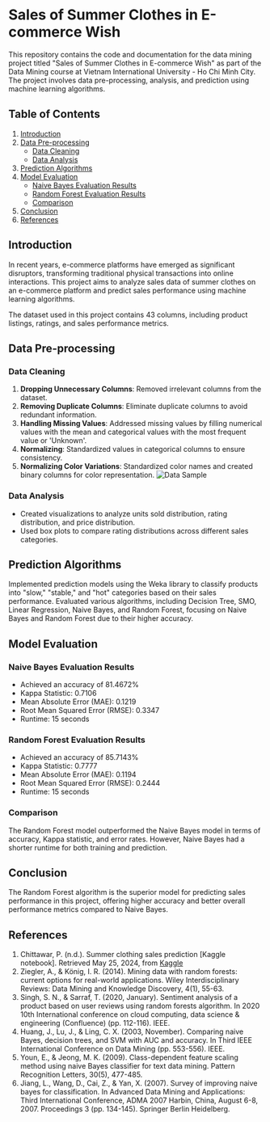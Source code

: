 # Sales of Summer Clothes in E-commerce Wish

This repository contains the code and documentation for the data mining project titled "Sales of Summer Clothes in E-commerce Wish" as part of the Data Mining course at Vietnam International University - Ho Chi Minh City. The project involves data pre-processing, analysis, and prediction using machine learning algorithms.

## Table of Contents

1. [Introduction](#introduction)
2. [Data Pre-processing](#data-pre-processing)
    - [Data Cleaning](#data-cleaning)
    - [Data Analysis](#data-analysis)
3. [Prediction Algorithms](#prediction-algorithms)
4. [Model Evaluation](#model-evaluation)
    - [Naive Bayes Evaluation Results](#naive-bayes-evaluation-results)
    - [Random Forest Evaluation Results](#random-forest-evaluation-results)
    - [Comparison](#comparison)
5. [Conclusion](#conclusion)
6. [References](#references)

## Introduction

In recent years, e-commerce platforms have emerged as significant disruptors, transforming traditional physical transactions into online interactions. This project aims to analyze sales data of summer clothes on an e-commerce platform and predict sales performance using machine learning algorithms.

The dataset used in this project contains 43 columns, including product listings, ratings, and sales performance metrics.

## Data Pre-processing

### Data Cleaning

1. **Dropping Unnecessary Columns**: Removed irrelevant columns from the dataset.
2. **Removing Duplicate Columns**: Eliminate duplicate columns to avoid redundant information.
3. **Handling Missing Values**: Addressed missing values by filling numerical values with the mean and categorical values with the most frequent value or 'Unknown'.
4. **Normalizing**: Standardized values in categorical columns to ensure consistency.
5. **Normalizing Color Variations**: Standardized color names and created binary columns for color representation.
![Data Sample](image.png)
### Data Analysis

- Created visualizations to analyze units sold distribution, rating distribution, and price distribution.
- Used box plots to compare rating distributions across different sales categories.

## Prediction Algorithms

Implemented prediction models using the Weka library to classify products into "slow," "stable," and "hot" categories based on their sales performance. Evaluated various algorithms, including Decision Tree, SMO, Linear Regression, Naive Bayes, and Random Forest, focusing on Naive Bayes and Random Forest due to their higher accuracy.

## Model Evaluation

### Naive Bayes Evaluation Results

- Achieved an accuracy of 81.4672%
- Kappa Statistic: 0.7106
- Mean Absolute Error (MAE): 0.1219
- Root Mean Squared Error (RMSE): 0.3347
- Runtime: 15 seconds

### Random Forest Evaluation Results

- Achieved an accuracy of 85.7143%
- Kappa Statistic: 0.7777
- Mean Absolute Error (MAE): 0.1194
- Root Mean Squared Error (RMSE): 0.2444
- Runtime: 15 seconds

### Comparison

The Random Forest model outperformed the Naive Bayes model in terms of accuracy, Kappa statistic, and error rates. However, Naive Bayes had a shorter runtime for both training and prediction.

## Conclusion

The Random Forest algorithm is the superior model for predicting sales performance in this project, offering higher accuracy and better overall performance metrics compared to Naive Bayes.

## References

1. Chittawar, P. (n.d.). Summer clothing sales prediction [Kaggle notebook]. Retrieved May 25, 2024, from [Kaggle](https://www.kaggle.com/code/parthchittawar/summer-clothing-sales-prediction)
2. Ziegler, A., & König, I. R. (2014). Mining data with random forests: current options for real-world applications. Wiley Interdisciplinary Reviews: Data Mining and Knowledge Discovery, 4(1), 55-63.
3. Singh, S. N., & Sarraf, T. (2020, January). Sentiment analysis of a product based on user reviews using random forests algorithm. In 2020 10th International conference on cloud computing, data science & engineering (Confluence) (pp. 112-116). IEEE.
4. Huang, J., Lu, J., & Ling, C. X. (2003, November). Comparing naive Bayes, decision trees, and SVM with AUC and accuracy. In Third IEEE International Conference on Data Mining (pp. 553-556). IEEE.
5. Youn, E., & Jeong, M. K. (2009). Class-dependent feature scaling method using naive Bayes classifier for text data mining. Pattern Recognition Letters, 30(5), 477-485.
6. Jiang, L., Wang, D., Cai, Z., & Yan, X. (2007). Survey of improving naive bayes for classification. In Advanced Data Mining and Applications: Third International Conference, ADMA 2007 Harbin, China, August 6-8, 2007. Proceedings 3 (pp. 134-145). Springer Berlin Heidelberg.
